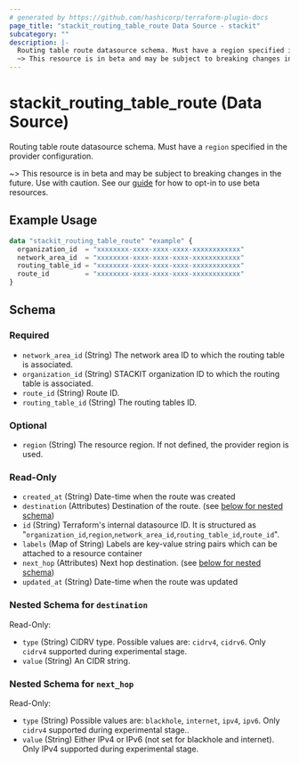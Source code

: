 ```yaml
---
# generated by https://github.com/hashicorp/terraform-plugin-docs
page_title: "stackit_routing_table_route Data Source - stackit"
subcategory: ""
description: |-
  Routing table route datasource schema. Must have a region specified in the provider configuration.
  ~> This resource is in beta and may be subject to breaking changes in the future. Use with caution. See our guide https://registry.terraform.io/providers/stackitcloud/stackit/latest/docs/guides/opting_into_beta_resources for how to opt-in to use beta resources.
---
```


# stackit_routing_table_route (Data Source)

Routing table route datasource schema. Must have a `region` specified in the provider configuration.

~> This resource is in beta and may be subject to breaking changes in the future. Use with caution. See our [guide](https://registry.terraform.io/providers/stackitcloud/stackit/latest/docs/guides/opting_into_beta_resources) for how to opt-in to use beta resources.

## Example Usage

```terraform
data "stackit_routing_table_route" "example" {
  organization_id  = "xxxxxxxx-xxxx-xxxx-xxxx-xxxxxxxxxxxx"
  network_area_id  = "xxxxxxxx-xxxx-xxxx-xxxx-xxxxxxxxxxxx"
  routing_table_id = "xxxxxxxx-xxxx-xxxx-xxxx-xxxxxxxxxxxx"
  route_id         = "xxxxxxxx-xxxx-xxxx-xxxx-xxxxxxxxxxxx"
}
```

<!-- schema generated by tfplugindocs -->
## Schema

### Required

- `network_area_id` (String) The network area ID to which the routing table is associated.
- `organization_id` (String) STACKIT organization ID to which the routing table is associated.
- `route_id` (String) Route ID.
- `routing_table_id` (String) The routing tables ID.

### Optional

- `region` (String) The resource region. If not defined, the provider region is used.

### Read-Only

- `created_at` (String) Date-time when the route was created
- `destination` (Attributes) Destination of the route. (see [below for nested schema](#nestedatt--destination))
- `id` (String) Terraform's internal datasource ID. It is structured as "`organization_id`,`region`,`network_area_id`,`routing_table_id`,`route_id`".
- `labels` (Map of String) Labels are key-value string pairs which can be attached to a resource container
- `next_hop` (Attributes) Next hop destination. (see [below for nested schema](#nestedatt--next_hop))
- `updated_at` (String) Date-time when the route was updated

<a id="nestedatt--destination"></a>
### Nested Schema for `destination`

Read-Only:

- `type` (String) CIDRV type. Possible values are: `cidrv4`, `cidrv6`. Only `cidrv4` supported during experimental stage.
- `value` (String) An CIDR string.


<a id="nestedatt--next_hop"></a>
### Nested Schema for `next_hop`

Read-Only:

- `type` (String) Possible values are: `blackhole`, `internet`, `ipv4`, `ipv6`. Only `cidrv4` supported during experimental stage..
- `value` (String) Either IPv4 or IPv6 (not set for blackhole and internet). Only IPv4 supported during experimental stage.
